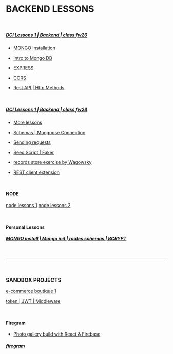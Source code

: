 # BACKEND LESSONS

<br>

##### [DCI Lessons 1 | Backend | class fw26](https://github.com/nadiamariduena/database-lessons)

- [MONGO Installation](https://github.com/nadiamariduena/database-lessons/blob/master/MONGO-installation.txt)

- [Intro to Mongo DB](https://github.com/nadiamariduena/database-lessons/tree/master/intro-Mongo1)
- [EXPRESS ](https://github.com/nadiamariduena/database-lessons/tree/master/database-3)
- [CORS](https://github.com/nadiamariduena/database-lessons/tree/master/database-4)
- [Rest API | Http Methods](https://github.com/nadiamariduena/database-lessons/tree/master/intro-Mongo2)

<br>

##### [DCI Lessons 1 | Backend | class fw28](https://github.com/nadiamariduena/database-lessons)

- [ More lessons](https://github.com/nadiamariduena/express-28-dci)

- [Schemas | Mongoose Connection ](https://github.com/nadiamariduena/mongo-28-dci/tree/master/author-comments_1_robert)

- [Sending requests](https://github.com/nadiamariduena/express-28-dci/tree/master/express-intro_1-after-break-morning)

- [Seed Script | Faker](https://github.com/nadiamariduena/mongo-28-dci/tree/master/record-app)

- [records store exercise by Wagowsky](https://github.com/nadiamariduena/mongo-28-dci/tree/master/wagowsky-exercise-albumartists)

- [REST client extension](https://github.com/nadiamariduena/express-28-dci/tree/master/mypersonal_express-node/manage-user-roles)

<br>

#### NODE

[ node lessons 1](https://github.com/nadiamariduena/intro-node)
[ node lessons 2](https://github.com/nadiamariduena/node)

<br>

#### Personal Lessons

##### [MONGO install | Mongo init | routes schemas | BCRYPT](https://github.com/nadiamariduena/mongo-28-dci/tree/master/personal-lessons-tutorials/mern-ecommerce1t)

<br>
<hr>

<br>

### SANDBOX PROJECTS

[e-commerce boutique 1](https://github.com/nadiamariduena/ecommerce2)

[token | JWT | Middleware](https://github.com/nadiamariduena/ecommerce2/blob/master/src/common-middleware/index.js)

<br>

#### Firegram

- [Photo gallery build with React & Firebase](https://www.youtube.com/watch?v=vUe91uOx7R0)

##### [firegram](https://github.com/nadiamariduena/Firegram)

<br>
